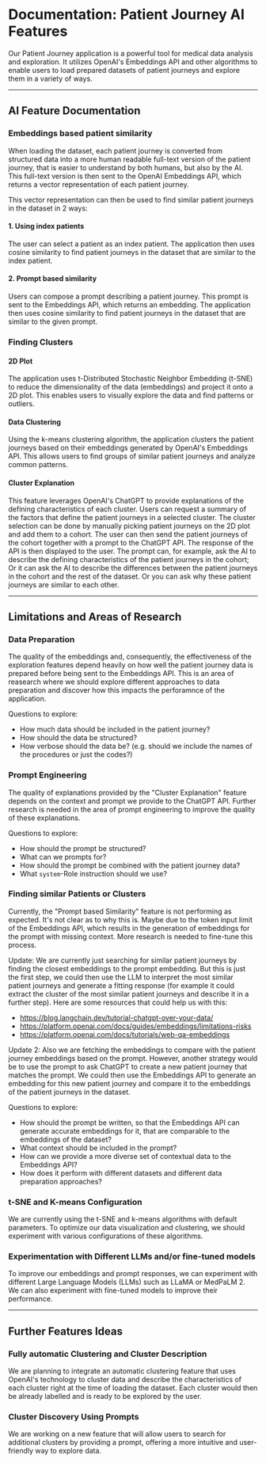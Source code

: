 # Documentation: Patient Journey AI Features

Our Patient Journey application is a powerful tool for medical data analysis and exploration. It utilizes OpenAI's Embeddings API and other algorithms to enable users to load prepared datasets of patient journeys and explore them in a variety of ways.

---

## AI Feature Documentation

### Embeddings based patient similarity

When loading the dataset, each patient journey is converted from structured data into a more human readable full-text version of the patient journey, that is easier to understand by both humans, but also by the AI. This full-text version is then sent to the OpenAI Embeddings API, which returns a vector representation of each patient journey.

This vector representation can then be used to find similar patient journeys in the dataset in 2 ways:

#### 1. Using index patients

The user can select a patient as an index patient. The application then uses cosine similarity to find patient journeys in the dataset that are similar to the index patient.

#### 2. Prompt based similarity

Users can compose a prompt describing a patient journey. This prompt is sent to the Embeddings API, which returns an embedding. The application then uses cosine similarity to find patient journeys in the dataset that are similar to the given prompt.

### Finding Clusters

#### 2D Plot

The application uses t-Distributed Stochastic Neighbor Embedding (t-SNE) to reduce the dimensionality of the data (embeddings) and project it onto a 2D plot. This enables users to visually explore the data and find patterns or outliers.

#### Data Clustering

Using the k-means clustering algorithm, the application clusters the patient journeys based on their embeddings generated by OpenAI's Embeddings API. This allows users to find groups of similar patient journeys and analyze common patterns.

#### Cluster Explanation

This feature leverages OpenAI's ChatGPT to provide explanations of the defining characteristics of each cluster. Users can request a summary of the factors that define the patient journeys in a selected cluster. The cluster selection can be done by manually picking patient journeys on the 2D plot and add them to a cohort. The user can then send the patient journeys of the cohort together with a prompt to the ChatGPT API. The response of the API is then displayed to the user. The prompt can, for example, ask the AI to describe the defining characteristics of the patient journeys in the cohort; Or it can ask the AI to describe the differences between the patient journeys in the cohort and the rest of the dataset. Or you can ask why these patient journeys are similar to each other.

---

## Limitations and Areas of Research

### Data Preparation

The quality of the embeddings and, consequently, the effectiveness of the exploration features depend heavily on how well the patient journey data is prepared before being sent to the Embeddings API. This is an area of reasearch where we should explore different approaches to data preparation and discover how this impacts the perforamnce of the application.

Questions to explore:

- How much data should be included in the patient journey?
- How should the data be structured?
- How verbose should the data be? (e.g. should we include the names of the procedures or just the codes?)

### Prompt Engineering

The quality of explanations provided by the "Cluster Explanation" feature depends on the context and prompt we provide to the ChatGPT API. Further research is needed in the area of prompt engineering to improve the quality of these explanations.

Questions to explore:

- How should the prompt be structured?
- What can we prompts for?
- How should the prompt be combined with the patient journey data?
- What `system`-Role instruction should we use?

### Finding similar Patients or Clusters

Currently, the "Prompt based Similarity" feature is not performing as expected. It's not clear as to why this is. Maybe due to the token input limit of the Embeddings API, which results in the generation of embeddings for the prompt with missing context. More research is needed to fine-tune this process.

Update: We are currently just searching for similar patient journeys by finding the closest embeddings to the prompt embedding. But this is just the first step, we could then use the LLM to interpret the most similar patient journeys and generate a fitting response (for example it could extract the cluster of the most similar patient journeys and describe it in a further step). Here are some resources that could help us with this:

- https://blog.langchain.dev/tutorial-chatgpt-over-your-data/
- https://platform.openai.com/docs/guides/embeddings/limitations-risks
- https://platform.openai.com/docs/tutorials/web-qa-embeddings

Update 2: Also we are fetching the embeddings to compare with the patient journey embeddings based on the prompt. However, another strategy would be to use the prompt to ask ChatGPT to create a new patient journey that matches the prompt. We could then use the Embeddings API to generate an embedding for this new patient journey and compare it to the embeddings of the patient journeys in the dataset.

Questions to explore:

- How should the prompt be written, so that the Embeddings API can generate accurate embeddings for it, that are comparable to the embeddings of the dataset?
- What context should be included in the prompt?
- How can we provide a more diverse set of contextual data to the Embeddings API?
- How does it perform with different datasets and different data preparation approaches?

### t-SNE and K-means Configuration

We are currently using the t-SNE and k-means algorithms with default parameters. To optimize our data visualization and clustering, we should experiment with various configurations of these algorithms.

### Experimentation with Different LLMs and/or fine-tuned models

To improve our embeddings and prompt responses, we can experiment with different Large Language Models (LLMs) such as LLaMA or MedPaLM 2. We can also experiment with fine-tuned models to improve their performance.

---

## Further Features Ideas

### Fully automatic Clustering and Cluster Description

We are planning to integrate an automatic clustering feature that uses OpenAI's technology to cluster data and describe the characteristics of each cluster right at the time of loading the dataset. Each cluster would then be already labelled and is ready to be explored by the user.

### Cluster Discovery Using Prompts

We are working on a new feature that will allow users to search for additional clusters by providing a prompt, offering a more intuitive and user-friendly way to explore data.
